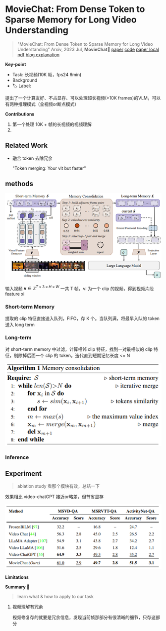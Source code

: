 # MovieChat: From Dense Token to Sparse Memory for Long Video Understanding

> "MovieChat: From Dense Token to Sparse Memory for Long Video Understanding" Arxiv, 2023 Jul, **MovieChat**:statue_of_liberty:
> [paper](https://arxiv.org/abs/2307.16449) [code](https://github.com/rese1f/MovieChat)
> [paper local pdf](./2023_07_Arxiv_MovieChat--From-Dense-Token-to-Sparse-Memory-for-Long-Video-Understanding.pdf)
> [blog explanation](https://zhuanlan.zhihu.com/p/651111577)

**Key-point**

- Task: 长视频(10K 帧，fps24 6min)
- Background
- :label: Label:

提出了一个计算友好、不占显存、可以处理超长视频(>10K frames)的VLM，可以有两种推理模式（全视频or断点模式）

**Contributions**

1. 第一个处理 10K + 帧的长视频的视频理解
2. 

## **Related Work**

- 融合 token 去除冗余

  "Token merging: Your vit but faster"



## methods

![image-20231018180412820](docs/2023_07_Arxiv_MovieChat--From-Dense-Token-to-Sparse-Memory-for-Long-Video-Understanding_Note/image-20231018180412820.png)

输入视频 $\mathbf{v}\in\mathbb{Z}^{T\times3\times H\times W}$ 一共 T 帧，vi 为一个 clip 的视频，得到视频片段 feature xi



### Short-term Memory

提取的 clip 特征直接送入队列，FIFO，存 K 个。当队列满，将最早入队的 token 送入 long term

### Long-term

对 short-term memory 中过滤，计算相邻 clip 特征，找到一对最相似的 clip 特征，剔除掉后面一个 clip 的 token。迭代直到短期记忆长度 <= N

![image-20231018190028468](docs/2023_07_Arxiv_MovieChat--From-Dense-Token-to-Sparse-Memory-for-Long-Video-Understanding_Note/image-20231018190028468.png)



### Inference



## Experiment

> ablation study 看那个模块有效，总结一下

效果相比 video-chatGPT 接近or略差，但节省显存

![image-20231018190356613](docs/2023_07_Arxiv_MovieChat--From-Dense-Token-to-Sparse-Memory-for-Long-Video-Understanding_Note/image-20231018190356613.png)



**Limitations**

**Summary :star2:**

> learn what & how to apply to our task

1. 视频理解有冗余

   视频修复存的就要是冗余信息，发现当前帧那部分有很清晰的细节，只存这部分

